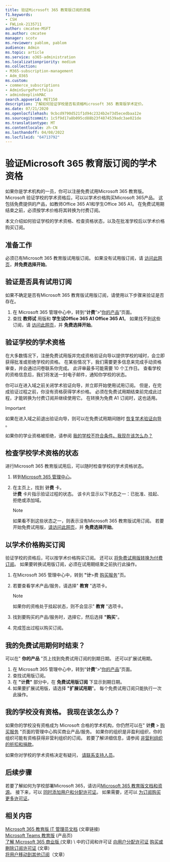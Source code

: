 ```yaml
---
title: 验证Microsoft 365 教育版订阅的资格
f1.keywords:
- CSH
- FWLink-2135711
author: cmcatee-MSFT
ms.author: cmcatee
manager: scotv
ms.reviewer: pablom, pablom
audience: Admin
ms.topic: article
ms.service: o365-administration
ms.localizationpriority: medium
ms.collection:
- M365-subscription-management
- Adm_O365
ms.custom:
- commerce_subscriptions
- AdminSurgePortfolio
- admindeeplinkMAC
search.appverid: MET150
description: 了解如何验证学校是否有资格Microsoft 365 教育版学术定价。
ms.date: 07/21/2020
ms.openlocfilehash: 9cbcd9790d521f1d94c2324b2e73d5ecedbaa12e
ms.sourcegitcommit: 1c5f9d17a8b095cd88b23f4874539adc3ae021de
ms.translationtype: MT
ms.contentlocale: zh-CN
ms.lasthandoff: 04/08/2022
ms.locfileid: "64713792"
---
```

# <a name="verify-academic-eligibility-for-microsoft-365-education-subscriptions"></a>验证Microsoft 365 教育版订阅的学术资格

如果你是学术机构的一员，你可以注册免费试用Microsoft 365 教育版。 Microsoft 验证学校的学术资格后，可以以学术价格购买Microsoft 365产品。 这包括免费提供的产品，如教师Office 365 A1和学生Office 365 A1。 在免费试用期结束之前，必须按学术价格将其转换为付费订阅。

本文介绍如何验证学校的学术资格、检查资格状态，以及在批准学校后以学术价格购买订阅。

## <a name="before-you-begin"></a>准备工作

必须已有Microsoft 365 教育版试用版订阅。 如果没有试用版订阅，请 [访问此网页](https://www.microsoft.com/microsoft-365/academic/compare-office-365-education-plans?activetab=tab%3aprimaryr1)，**并免费选择开始**。

## <a name="verify-that-you-have-a-trial-subscription"></a>验证是否具有试用订阅

如果不确定是否有Microsoft 365 教育版试用版订阅，请使用以下步骤来验证是否存在。

1. 在 Microsoft 365 管理中心中，转到“**计费**”\>“<a href="https://go.microsoft.com/fwlink/p/?linkid=842054" target="_blank">你的产品</a>”页面。
2. 查找 **教师试** 用版和 **学生试Office 365 A1 Office 365 A1**。 如果找不到这些订阅，请 [访问此网页](https://www.microsoft.com/microsoft-365/academic/compare-office-365-education-plans?activetab=tab%3aprimaryr1)，并 **免费选择开始**。

## <a name="verify-your-schools-academic-eligibility"></a>验证学校的学术资格

在大多数情况下，注册免费试用版并完成资格验证向导以提供学校的域时，会立即获得批准或拒绝学校的资格。 在某些情况下，我们需要更多信息来完成手动资格审查，并会通过问卷联系你完成。 此评审最多可能需要 10 个工作日。 查看学校的资格信息后，我们将发送一封电子邮件，通知你学校的状态。

你可以在进入域之前关闭学术验证向导，并立即开始使用试用订阅。 但是，在完成验证过程之前，你没有资格获得学术价格。 必须在免费试用期结束前完成此过程，才能转换为付费订阅并继续使用它。 在转换为免费 A1 订阅时，这也适用。

> [!IMPORTANT]
> 如果在进入域之前退出验证向导，则可以在免费试用期间随时 [恢复学术验证向导](https://go.microsoft.com/fwlink/p/?linkid=2135255) 。

如果你的学业资格被拒绝，请参阅 [我的学校不符合条件。我现在该怎么办？](#my-school-isnt-eligible-what-do-i-do-now)

## <a name="check-the-status-of-your-schools-academic-eligibility"></a>检查学校学术资格的状态

进行Microsoft 365 教育版试用后，可以随时检查学校的学术资格状态。

1. 转到<a href="https://go.microsoft.com/fwlink/p/?linkid=2024339" target="_blank">Microsoft 365 管理中心</a>。
2. 在主页上，找到 **计费** 卡。\
    **计费** 卡片指示验证过程的状态。 该卡片显示以下状态之一：已批准、挂起、拒绝或添加域。

    > [!NOTE]
    > 如果看不到这些状态之一，则表示没有Microsoft 365 教育版试用订阅。 若要开始免费试用版，[请访问此网页](https://www.microsoft.com/microsoft-365/academic/compare-office-365-education-plans?activetab=tab%3aprimaryr1)，并 **免费选择开始**。

## <a name="buy-subscriptions-at-academic-prices"></a>以学术价格购买订阅

验证学校的资格后，可以按学术价格购买订阅。 还可以 [将免费试用版转换为付费订阅](../try-or-buy-microsoft-365.md)。 如果要转换试用版订阅，必须在试用期结束之前执行此操作。

1. 在Microsoft 365 管理中心中，转到 **"计**\>费 <a href="https://go.microsoft.com/fwlink/p/?linkid=868433" target="_blank">购买服务</a>"页。
2. 若要查看学术产品/服务，请选择" **教育** "选项卡。

    > [!NOTE]
    > 如果你的资格处于挂起状态，则不会显示" **教育** "选项卡。

3. 找到要购买的产品/服务时，选择它，然后选择 **"购买**"。
4. 完成签出过程以购买订阅。

## <a name="when-does-my-free-trial-end"></a>我的免费试用期何时结束？

可以在" **你的产品** "页上找到免费试用订阅的到期日期。 还可以扩展试用期。

1. 在 Microsoft 365 管理中心中，转到“**计费**”\>“<a href="https://go.microsoft.com/fwlink/p/?linkid=842054" target="_blank">你的产品</a>”页面。
2. 查找试用版订阅。
3. 在 **"计费"** 部分中，在 **免费试用版订阅** 下显示到期日期。
4. 如果要扩展试用版，请选择 **"扩展试用期**"。 每个免费试用订阅只能执行一次此操作。

## <a name="my-school-isnt-eligible-what-do-i-do-now"></a>我的学校没有资格。 我现在该怎么办？

如果你的学校没有资格成为 Microsoft 合格的学术机构，你仍然可以在" **计费** \> <a href="https://go.microsoft.com/fwlink/p/?linkid=868433" target="_blank">购买服务</a> "页面的管理中心购买商业产品/服务。 如果你的组织是非盈利组织，你的组织可能有资格获得非营利组织的订阅。 若要了解详细信息，请参阅 [非营利组织的折扣和捐款](https://www.microsoft.com/nonprofits/eligibility)。

如果你对学校的学术资格决定有疑问， [请联系支持人员](../../admin/get-help-support.md)。

## <a name="next-steps"></a>后续步骤

若要了解如何为学校部署Microsoft 365，请访问[Microsoft 365 教育版文档和资源](/microsoft-365/education/deploy/)。 接下来，可以 [同时添加用户和分配许可证](../../admin/add-users/add-users.md)。 如果需要，还可以 [为订阅购买更多许可证](../licenses/buy-licenses.md)。

## <a name="related-content"></a>相关内容

[Microsoft 365 教育版 IT 管理员文档](/education/itadmins) (文章链接) \
[Microsoft Teams 教育版](https://microsoft.com/education/products/teams/default.aspx) (产品页) \
[了解 Microsoft 365 商业版 (](../licenses/subscriptions-and-licenses.md)文章) \ 中的订阅和许可证
[向用户分配许可证](../../admin/manage/assign-licenses-to-users.md)
[购买或删除订阅许可证](../licenses/buy-licenses.md) (文章) \
[将用户移动到其他订阅](move-users-different-subscription.md)（文章）
